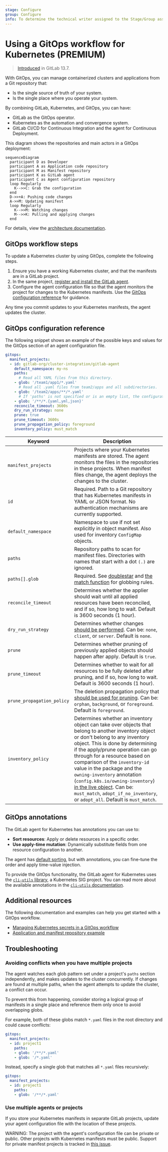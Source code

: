 ```yaml
---
stage: Configure
group: Configure
info: To determine the technical writer assigned to the Stage/Group associated with this page, see https://about.gitlab.com/handbook/engineering/ux/technical-writing/#assignments
---
```


# Using a GitOps workflow for Kubernetes **(PREMIUM)**

> [Introduced](https://gitlab.com/gitlab-org/gitlab/-/issues/259669) in GitLab 13.7.

With GitOps, you can manage containerized clusters and applications from a Git repository that:

- Is the single source of truth of your system.
- Is the single place where you operate your system.

By combining GitLab, Kubernetes, and GitOps, you can have:

- GitLab as the GitOps operator.
- Kubernetes as the automation and convergence system.
- GitLab CI/CD for Continuous Integration and the agent for Continuous Deployment.

This diagram shows the repositories and main actors in a GitOps deployment:

```mermaid
sequenceDiagram
  participant D as Developer
  participant A as Application code repository
  participant M as Manifest repository
  participant K as GitLab agent
  participant C as Agent configuration repository
  loop Regularly
    K-->>C: Grab the configuration
  end
  D->>+A: Pushing code changes
  A->>M: Updating manifest
  loop Regularly
    K-->>M: Watching changes
    M-->>K: Pulling and applying changes
  end
```

For details, view the [architecture documentation](https://gitlab.com/gitlab-org/cluster-integration/gitlab-agent/-/blob/master/doc/architecture.md#high-level-architecture).

## GitOps workflow steps

To update a Kubernetes cluster by using GitOps, complete the following steps.

1. Ensure you have a working Kubernetes cluster, and that the manifests are in a GitLab project.
1. In the same project, [register and install the GitLab agent](install/index.md).
1. Configure the agent configuration file so that the agent monitors the project for changes to the Kubernetes manifests.
   Use the [GitOps configuration reference](#gitops-configuration-reference) for guidance.

Any time you commit updates to your Kubernetes manifests, the agent updates the cluster.

## GitOps configuration reference

The following snippet shows an example of the possible keys and values for the GitOps section of an agent configuration file.

```yaml
gitops:
  manifest_projects:
  - id: gitlab-org/cluster-integration/gitlab-agent
    default_namespace: my-ns
    paths:
      # Read all YAML files from this directory. 
    - glob: '/team1/app1/*.yaml'
      # Read all .yaml files from team2/apps and all subdirectories.
    - glob: '/team2/apps/**/*.yaml'
      # If 'paths' is not specified or is an empty list, the configuration below is used.
    - glob: '/**/*.{yaml,yml,json}'
    reconcile_timeout: 3600s
    dry_run_strategy: none
    prune: true
    prune_timeout: 3600s
    prune_propagation_policy: foreground
    inventory_policy: must_match
```

| Keyword | Description |
|--|--|
| `manifest_projects` | Projects where your Kubernetes manifests are stored. The agent monitors the files in the repositories in these projects. When manifest files change, the agent deploys the changes to the cluster. |
| `id` | Required. Path to a Git repository that has Kubernetes manifests in YAML or JSON format. No authentication mechanisms are currently supported. |
| `default_namespace` | Namespace to use if not set explicitly in object manifest. Also used for inventory `ConfigMap` objects. |
| `paths` | Repository paths to scan for manifest files. Directories with names that start with a dot `(.)` are ignored. |
| `paths[].glob` | Required. See [doublestar](https://github.com/bmatcuk/doublestar#about) and [the match function](https://pkg.go.dev/github.com/bmatcuk/doublestar/v2#Match) for globbing rules. |
| `reconcile_timeout` | Determines whether the applier should wait until all applied resources have been reconciled, and if so, how long to wait. Default is 3600 seconds (1 hour). |
| `dry_run_strategy` | Determines whether changes [should be performed](https://github.com/kubernetes-sigs/cli-utils/blob/d6968048dcd80b1c7b55d9e4f31fc25f71c9b490/pkg/common/common.go#L68-L89). Can be: `none`, `client`, or `server`. Default is `none`.|
| `prune` | Determines whether pruning of previously applied objects should happen after apply. Default is `true`. |
| `prune_timeout` | Determines whether to wait for all resources to be fully deleted after pruning, and if so, how long to wait. Default is 3600 seconds (1 hour). |
| `prune_propagation_policy` | The deletion propagation policy that [should be used for pruning](https://github.com/kubernetes/apimachinery/blob/44113beed5d39f1b261a12ec398a356e02358307/pkg/apis/meta/v1/types.go#L456-L470). Can be: `orphan`, `background`, or `foreground`. Default is `foreground`. |
| `inventory_policy` | Determines whether an inventory object can take over objects that belong to another inventory object or don't belong to any inventory object. This is done by determining if the apply/prune operation can go through for a resource based on comparison of the `inventory-id` value in the package and the `owning-inventory` annotation (`config.k8s.io/owning-inventory`) [in the live object](https://github.com/kubernetes-sigs/cli-utils/blob/d6968048dcd80b1c7b55d9e4f31fc25f71c9b490/pkg/inventory/policy.go#L12-L66). Can be: `must_match`, `adopt_if_no_inventory`, or `adopt_all`. Default is `must_match`. |

## GitOps annotations

The GitLab agent for Kubernetes has annotations you can use to:

- **Sort resources**: Apply or delete resources in a specific order.
- **Use apply-time mutation**: Dynamically substitute fields from one resource configuration to another.

The agent has [default sorting](https://github.com/kubernetes-sigs/cli-utils/blob/d7d63f4b62897f584ca9e02b6faf4d2f327a9b09/pkg/ordering/sort.go#L74),
but with annotations, you can fine-tune the order and apply time-value injection.

To provide the GitOps functionality, the GitLab agent for Kubernetes uses the [`cli-utils` library](https://github.com/kubernetes-sigs/cli-utils/),
a Kubernetes SIG project. You can read more about the available annotations in the [`cli-utils` documentation](https://github.com/kubernetes-sigs/cli-utils/blob/master/README.md#apply-sort-ordering).

## Additional resources

The following documentation and examples can help you get started with a GitOps workflow.

- [Managing Kubernetes secrets in a GitOps workflow](gitops/secrets_management.md)
- [Application and manifest repository example](https://gitlab.com/gitlab-examples/ops/gitops-demo/hello-world-service-gitops)

## Troubleshooting

### Avoiding conflicts when you have multiple projects

The agent watches each glob pattern set under a project's `paths` section independently, and makes updates to the cluster concurrently.
If changes are found at multiple paths, when the agent attempts to update the cluster,
a conflict can occur.

To prevent this from happening, consider storing a logical group of manifests in a single place and reference them only once to avoid overlapping globs.

For example, both of these globs match `*.yaml` files in the root directory
and could cause conflicts:

```yaml
gitops:
  manifest_projects:
  - id: project1
    paths:
    - glob: '/**/*.yaml'
    - glob: '/*.yaml'
```

Instead, specify a single glob that matches all `*.yaml` files recursively:

```yaml
gitops:
  manifest_projects:
  - id: project1
    paths:
    - glob: '/**/*.yaml'
```

### Use multiple agents or projects

If you store your Kubernetes manifests in separate GitLab projects,
update your agent configuration file with the location of these projects.

WARNING:
The project with the agent's
configuration file can be private or public. Other projects with Kubernetes manifests must be public. Support for private manifest projects is tracked
in [this issue](https://gitlab.com/gitlab-org/gitlab/-/issues/283885).
